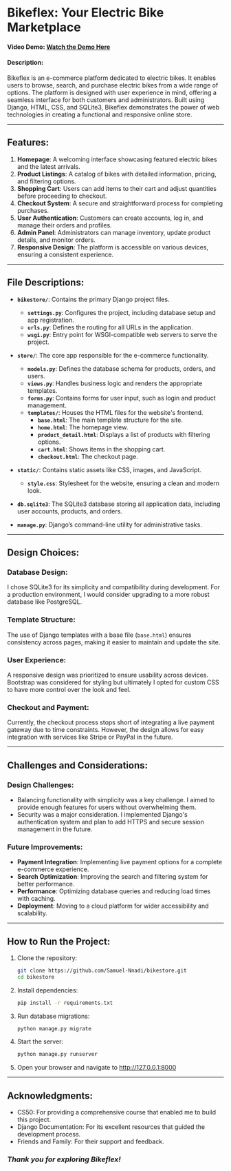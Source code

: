 # Bikeflex: Your Electric Bike Marketplace
#### Video Demo: [Watch the Demo Here](<URL HERE>)
#### Description:

Bikeflex is an e-commerce platform dedicated to electric bikes. It enables users to browse, search, and purchase electric bikes from a wide range of options. The platform is designed with user experience in mind, offering a seamless interface for both customers and administrators. Built using Django, HTML, CSS, and SQLite3, Bikeflex demonstrates the power of web technologies in creating a functional and responsive online store.

---

## Features:
1. **Homepage**: A welcoming interface showcasing featured electric bikes and the latest arrivals.
2. **Product Listings**: A catalog of bikes with detailed information, pricing, and filtering options.
3. **Shopping Cart**: Users can add items to their cart and adjust quantities before proceeding to checkout.
4. **Checkout System**: A secure and straightforward process for completing purchases.
5. **User Authentication**: Customers can create accounts, log in, and manage their orders and profiles.
6. **Admin Panel**: Administrators can manage inventory, update product details, and monitor orders.
7. **Responsive Design**: The platform is accessible on various devices, ensuring a consistent experience.

---

## File Descriptions:

- **`bikestore/`**: Contains the primary Django project files.
  - **`settings.py`**: Configures the project, including database setup and app registration.
  - **`urls.py`**: Defines the routing for all URLs in the application.
  - **`wsgi.py`**: Entry point for WSGI-compatible web servers to serve the project.

- **`store/`**: The core app responsible for the e-commerce functionality.
  - **`models.py`**: Defines the database schema for products, orders, and users.
  - **`views.py`**: Handles business logic and renders the appropriate templates.
  - **`forms.py`**: Contains forms for user input, such as login and product management.
  - **`templates/`**: Houses the HTML files for the website's frontend.
    - **`base.html`**: The main template structure for the site.
    - **`home.html`**: The homepage view.
    - **`product_detail.html`**: Displays a list of products with filtering options.
    - **`cart.html`**: Shows items in the shopping cart.
    - **`checkout.html`**: The checkout page.

- **`static/`**: Contains static assets like CSS, images, and JavaScript.
  - **`style.css`**: Stylesheet for the website, ensuring a clean and modern look.

- **`db.sqlite3`**: The SQLite3 database storing all application data, including user accounts, products, and orders.

- **`manage.py`**: Django’s command-line utility for administrative tasks.

---

## Design Choices:
### **Database Design:**
I chose SQLite3 for its simplicity and compatibility during development. For a production environment, I would consider upgrading to a more robust database like PostgreSQL.

### **Template Structure:**
The use of Django templates with a base file (`base.html`) ensures consistency across pages, making it easier to maintain and update the site.

### **User Experience:**
A responsive design was prioritized to ensure usability across devices. Bootstrap was considered for styling but ultimately I opted for custom CSS to have more control over the look and feel.

### **Checkout and Payment:**
Currently, the checkout process stops short of integrating a live payment gateway due to time constraints. However, the design allows for easy integration with services like Stripe or PayPal in the future.

---

## Challenges and Considerations:
### **Design Challenges:**
- Balancing functionality with simplicity was a key challenge. I aimed to provide enough features for users without overwhelming them.
- Security was a major consideration. I implemented Django's authentication system and plan to add HTTPS and secure session management in the future.

### **Future Improvements:**
- **Payment Integration**: Implementing live payment options for a complete e-commerce experience.
- **Search Optimization**: Improving the search and filtering system for better performance.
- **Performance**: Optimizing database queries and reducing load times with caching.
- **Deployment**: Moving to a cloud platform for wider accessibility and scalability.

---

## How to Run the Project:

1. Clone the repository:
   ```bash
   git clone https://github.com/Samuel-Nnadi/bikestore.git
   cd bikestore

2. Install dependencies:
    ```bash
    pip install -r requirements.txt

3. Run database migrations:
    ```bash
    python manage.py migrate

4. Start the server:
    ```bash
    python manage.py runserver

5. Open your browser and navigate to http://127.0.0.1:8000

---

## Acknowledgments:
- CS50: For providing a comprehensive course that enabled me to build this project.
- Django Documentation: For its excellent resources that guided the development process.
- Friends and Family: For their support and feedback.

### ***Thank you for exploring Bikeflex!***
